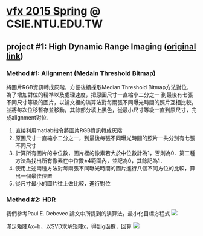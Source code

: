# [vfx 2015 Spring](http://www.csie.ntu.edu.tw/~cyy/courses/vfx/15spring/ "Digital Visual Effects 2011 Spring") @ CSIE.NTU.EDU.TW
## project #1: High Dynamic Range Imaging ([original link](http://www.csie.ntu.edu.tw/~cyy/courses/vfx/11spring/assignments/))

### Method #1: Alignment (Medain Threshold Bitmap)
  將圖片RGB資訊轉成灰階，方便後續採取Median Threshold Bitmap方法對位，為了增加對位的精準以及處理速度，把原圖尺寸一直縮小二分之一
到最後有七張不同尺寸等級的圖片，以論文裡的演算法對每兩張不同曝光時間的照片互相比較，並將每次位移暫存並移動，其餘部分填上黑色，從最小尺寸等級一直到原尺寸，完成alignment對位．

1. 直接利用matlab指令將圖片RGB資訊轉成灰階
2. 原圖尺寸一直縮小二分之一，到最後每張不同曝光時間的照片一共分別有七張不同尺寸
3. 計算所有圖片的中位數，圖片裡的像素若大於中位數計為1，否則為0．第二種方法為找出所有像素在中位數±4範圍內，並記為0，其餘記為1．
4. 使用上述兩種方法對每兩張不同曝光時間的圖片進行八個不同方位的比較，算出一個最佳位置
5. 從尺寸最小的圖片往上做比較，進行對位


### Method #2: HDR 
我們參考Paul E. Debevec 論文中所提到的演算法，最小化目標方程式
![](https://cloud.githubusercontent.com/assets/11753996/7004184/d38f9a00-dc99-11e4-9e53-b0a3354c7874.png
)

滿足矩陣Ax=b，以SVD求解矩陣x，得到g函數，回算
![](https://cloud.githubusercontent.com/assets/11753996/7004201/12c4cec0-dc9a-11e4-926c-625f89f4e6f9.png)
